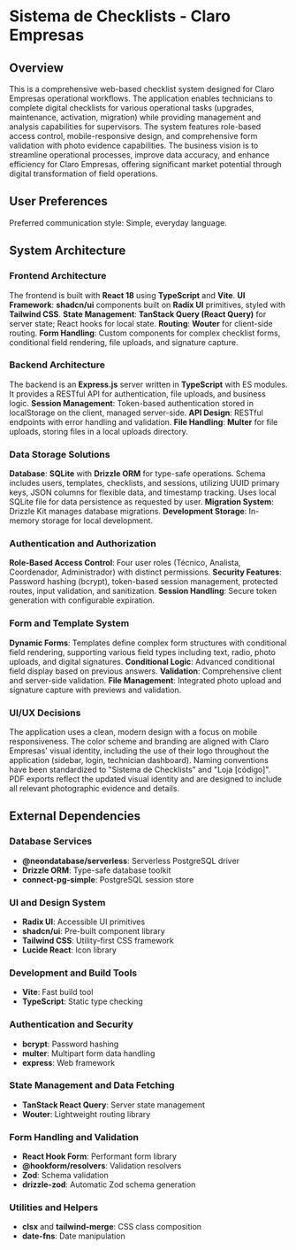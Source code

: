 # Sistema de Checklists - Claro Empresas

## Overview

This is a comprehensive web-based checklist system designed for Claro Empresas operational workflows. The application enables technicians to complete digital checklists for various operational tasks (upgrades, maintenance, activation, migration) while providing management and analysis capabilities for supervisors. The system features role-based access control, mobile-responsive design, and comprehensive form validation with photo evidence capabilities. The business vision is to streamline operational processes, improve data accuracy, and enhance efficiency for Claro Empresas, offering significant market potential through digital transformation of field operations.

## User Preferences

Preferred communication style: Simple, everyday language.

## System Architecture

### Frontend Architecture
The frontend is built with **React 18** using **TypeScript** and **Vite**.
**UI Framework**: **shadcn/ui** components built on **Radix UI** primitives, styled with **Tailwind CSS**.
**State Management**: **TanStack Query (React Query)** for server state; React hooks for local state.
**Routing**: **Wouter** for client-side routing.
**Form Handling**: Custom components for complex checklist forms, conditional field rendering, file uploads, and signature capture.

### Backend Architecture
The backend is an **Express.js** server written in **TypeScript** with ES modules. It provides a RESTful API for authentication, file uploads, and business logic.
**Session Management**: Token-based authentication stored in localStorage on the client, managed server-side.
**API Design**: RESTful endpoints with error handling and validation.
**File Handling**: **Multer** for file uploads, storing files in a local uploads directory.

### Data Storage Solutions
**Database**: **SQLite** with **Drizzle ORM** for type-safe operations. Schema includes users, templates, checklists, and sessions, utilizing UUID primary keys, JSON columns for flexible data, and timestamp tracking. Uses local SQLite file for data persistence as requested by user.
**Migration System**: Drizzle Kit manages database migrations.
**Development Storage**: In-memory storage for local development.

### Authentication and Authorization
**Role-Based Access Control**: Four user roles (Técnico, Analista, Coordenador, Administrador) with distinct permissions.
**Security Features**: Password hashing (bcrypt), token-based session management, protected routes, input validation, and sanitization.
**Session Handling**: Secure token generation with configurable expiration.

### Form and Template System
**Dynamic Forms**: Templates define complex form structures with conditional field rendering, supporting various field types including text, radio, photo uploads, and digital signatures.
**Conditional Logic**: Advanced conditional field display based on previous answers.
**Validation**: Comprehensive client and server-side validation.
**File Management**: Integrated photo upload and signature capture with previews and validation.

### UI/UX Decisions
The application uses a clean, modern design with a focus on mobile responsiveness. The color scheme and branding are aligned with Claro Empresas' visual identity, including the use of their logo throughout the application (sidebar, login, technician dashboard). Naming conventions have been standardized to "Sistema de Checklists" and "Loja [código]". PDF exports reflect the updated visual identity and are designed to include all relevant photographic evidence and details.

## External Dependencies

### Database Services
- **@neondatabase/serverless**: Serverless PostgreSQL driver
- **Drizzle ORM**: Type-safe database toolkit
- **connect-pg-simple**: PostgreSQL session store

### UI and Design System
- **Radix UI**: Accessible UI primitives
- **shadcn/ui**: Pre-built component library
- **Tailwind CSS**: Utility-first CSS framework
- **Lucide React**: Icon library

### Development and Build Tools
- **Vite**: Fast build tool
- **TypeScript**: Static type checking

### Authentication and Security
- **bcrypt**: Password hashing
- **multer**: Multipart form data handling
- **express**: Web framework

### State Management and Data Fetching
- **TanStack React Query**: Server state management
- **Wouter**: Lightweight routing library

### Form Handling and Validation
- **React Hook Form**: Performant form library
- **@hookform/resolvers**: Validation resolvers
- **Zod**: Schema validation
- **drizzle-zod**: Automatic Zod schema generation

### Utilities and Helpers
- **clsx** and **tailwind-merge**: CSS class composition
- **date-fns**: Date manipulation